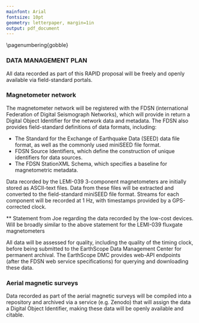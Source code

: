 ```yaml
---
mainfont: Arial
fontsize: 10pt
geometry: letterpaper, margin=1in
output: pdf_document
---
```

\pagenumbering{gobble}

### DATA MANAGEMENT PLAN

All data recorded as part of this RAPID proposal will be freely and openly available via field-standard portals.

### Magnetometer network
The magnetometer network will be registered with the FDSN (international Federation of Digital Seismograph Networks), which will provide in return a Digital Object Identifier for the network data and metadata. The FDSN also provides field-standard definitions of data formats, including:

- The Standard for the Exchange of Earthquake Data (SEED) data file format, as well as the commonly used miniSEED file format.
- FDSN Source Identifiers, which define the construction of unique identifiers for data sources.
- The FDSN StationXML Schema, which specifies a baseline for magnetometric metadata.

Data recorded by the LEMI-039 3-component magnetometers are initially stored as ASCII-text files. Data from these files will be extracted and converted to the field-standard miniSEED file format. Streams for each component will be recorded at 1 Hz, with timestamps provided by a GPS-corrected clock.

** Statement from Joe regarding the data recorded by the low-cost devices. Will be broadly similar to the above statement for the LEMI-039 fluxgate magnetometers

All data will be assessed for quality, including the quality of the timing clock, before being submitted to the EarthScope Data Management Center for permanent archival. The EarthScope DMC provides web-API endpoints (after the FDSN web service specifications) for querying and downloading these data.

### Aerial magnetic surveys
Data recorded as part of the aerial magnetic surveys will be compiled into a repository and archived via a service (e.g. Zenodo) that will assign the data a Digital Object Identifier, making these data will be openly available and citable.
